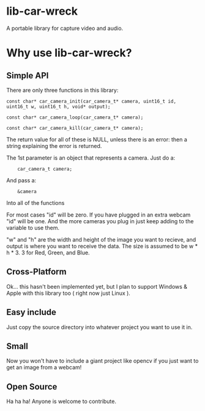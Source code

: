 # lib-car-wreck
A portable library for capture video and audio.

# Why use lib-car-wreck?

## Simple API

There are only three functions in this library:

```
const char* car_camera_init(car_camera_t* camera, uint16_t id, uint16_t w, uint16_t h, void* output);
```

```
const char* car_camera_loop(car_camera_t* camera);
```

```
const char* car_camera_kill(car_camera_t* camera);
```

The return value for all of these is NULL, unless there is an error: then a
string explaining the error is returned.

The 1st parameter is an object that represents a camera.  Just do a:
```
	car_camera_t camera;
```

And pass a:
```
	&camera
```
Into all of the functions

For most cases "id" will be zero.  If you have plugged in an extra webcam "id"
will be one.  And the more cameras you plug in just keep adding to the variable
to use them.

"w" and "h" are the width and height of the image you want to recieve, and
output is where you want to receive the data.  The size is assumed to be w * h * 3.
3 for Red, Green, and Blue.

## Cross-Platform

Ok... this hasn't been implemented yet, but I plan to support Windows & Apple
with this library too ( right now just Linux ).

## Easy include

Just copy the source directory into whatever project you want to use it in.

## Small

Now you won't have to include a giant project like opencv if you just want to
get an image from a webcam!

## Open Source

Ha ha ha!  Anyone is welcome to contribute.


